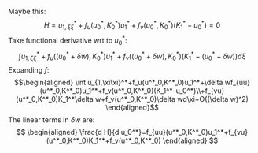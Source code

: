 Maybe this:
$$
H=u_{1,\xi\xi}^*+f_u(u^*_0,K^*_0)u_1^*+f_v(u^*_0,K^*_0)(K_1^*-u_0^*)=0
$$
Take functional derivative wrt to $u_0^*$:
$$
\int u_{1,\xi\xi}^*+f_u((u^*_0+\delta w),K^*_0)u_1^*+f_v((u^*_0+\delta w),K^*_0)(K_1^*-(u_0^*+\delta w))d\xi
$$
Expanding $f$:
$$\begin{aligned}
\int u_{1,\xi\xi}^*+f_u(u^*_0,K^*_0)u_1^*+\delta wf_{uu}(u^*_0,K^*_0)u_1^*+f_v(u^*_0,K^*_0)(K_1^*-u_0^*)\\+f_{vu}(u^*_0,K^*_0)K_1^*\delta w+f_v(u^*_0,K^*_0)\delta wd\xi+O((\delta w)^2)
\end{aligned}$$
The linear terms in $\delta w$ are:
$$
\begin{aligned}
\frac{d H}{d u_0^*}=f_{uu}(u^*_0,K^*_0)u_1^*+f_{vu}(u^*_0,K^*_0)K_1^*+f_v(u^*_0,K^*_0)
\end{aligned}
$$
